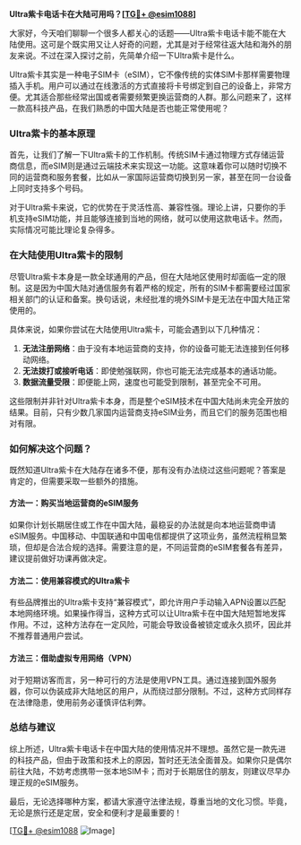 **Ultra紫卡电话卡在大陆可用吗？[[TG💪+ @esim1088](https://t.me/s/esim1088)]**

大家好，今天咱们聊聊一个很多人都关心的话题——Ultra紫卡电话卡能不能在大陆使用。这可是个既实用又让人好奇的问题，尤其是对于经常往返大陆和海外的朋友来说。不过在深入探讨之前，先简单介绍一下Ultra紫卡是什么。

Ultra紫卡其实是一种电子SIM卡（eSIM），它不像传统的实体SIM卡那样需要物理插入手机。用户可以通过在线激活的方式直接将卡号绑定到自己的设备上，非常方便。尤其适合那些经常出国或者需要频繁更换运营商的人群。那么问题来了，这样一款高科技产品，在我们熟悉的中国大陆是否也能正常使用呢？

### Ultra紫卡的基本原理

首先，让我们了解一下Ultra紫卡的工作机制。传统SIM卡通过物理方式存储运营商信息，而eSIM则是通过云端技术来实现这一功能。这意味着你可以随时切换不同的运营商和服务套餐，比如从一家国际运营商切换到另一家，甚至在同一台设备上同时支持多个号码。

对于Ultra紫卡来说，它的优势在于灵活性高、兼容性强。理论上讲，只要你的手机支持eSIM功能，并且能够连接到当地的网络，就可以使用这款电话卡。然而，实际情况可能比理论复杂得多。

### 在大陆使用Ultra紫卡的限制

尽管Ultra紫卡本身是一款全球通用的产品，但在大陆地区使用时却面临一定的限制。这是因为中国大陆对通信服务有着严格的规定，所有的SIM卡都需要经过国家相关部门的认证和备案。换句话说，未经批准的境外SIM卡是无法在中国大陆正常使用的。

具体来说，如果你尝试在大陆使用Ultra紫卡，可能会遇到以下几种情况：

1. **无法注册网络**：由于没有本地运营商的支持，你的设备可能无法连接到任何移动网络。
2. **无法拨打或接听电话**：即使勉强联网，你也可能无法完成基本的通话功能。
3. **数据流量受限**：即便能上网，速度也可能受到限制，甚至完全不可用。

这些限制并非针对Ultra紫卡本身，而是整个eSIM技术在中国大陆尚未完全开放的结果。目前，只有少数几家国内运营商支持eSIM业务，而且它们的服务范围也相对有限。

### 如何解决这个问题？

既然知道Ultra紫卡在大陆存在诸多不便，那有没有办法绕过这些问题呢？答案是肯定的，但需要采取一些额外的措施。

#### 方法一：购买当地运营商的eSIM服务

如果你计划长期居住或工作在中国大陆，最稳妥的办法就是向本地运营商申请eSIM服务。中国移动、中国联通和中国电信都提供了这项业务，虽然流程稍显繁琐，但却是合法合规的选择。需要注意的是，不同运营商的eSIM套餐各有差异，建议提前做好功课再做决定。

#### 方法二：使用兼容模式的Ultra紫卡

有些品牌推出的Ultra紫卡支持“兼容模式”，即允许用户手动输入APN设置以匹配本地网络环境。如果操作得当，这种方式可以让Ultra紫卡在中国大陆短暂地发挥作用。不过，这种方法存在一定风险，可能会导致设备被锁定或永久损坏，因此并不推荐普通用户尝试。

#### 方法三：借助虚拟专用网络（VPN）

对于短期访客而言，另一种可行的方法是使用VPN工具。通过连接到国外服务器，你可以伪装成非大陆地区的用户，从而绕过部分限制。不过，这种方式同样存在法律隐患，使用前务必谨慎评估利弊。

### 总结与建议

综上所述，Ultra紫卡电话卡在中国大陆的使用情况并不理想。虽然它是一款先进的科技产品，但由于政策和技术上的原因，暂时还无法全面普及。如果你只是偶尔前往大陆，不妨考虑携带一张本地SIM卡；而对于长期居住的朋友，则建议尽早办理正规的eSIM服务。

最后，无论选择哪种方案，都请大家遵守法律法规，尊重当地的文化习惯。毕竟，无论是旅行还是定居，安全和便利才是最重要的！

[[TG💪+ @esim1088](https://t.me/s/esim1088) ![Image](https://i.postimg.cc/4NQfJmqS/Snipaste-2025-05-13-00-14-12.png)]